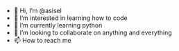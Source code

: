 - 👋 Hi, I’m @asisel
- 👀 I’m interested in learning how to code
- 🌱 I’m currently learning python
- 💞️ I’m looking to collaborate on anything and everything
- 📫 How to reach me 

<!---
asisel/asisel is a ✨ special ✨ repository because its `README.md` (this file) appears on your GitHub profile.
You can click the Preview link to take a look at your changes.
--->
